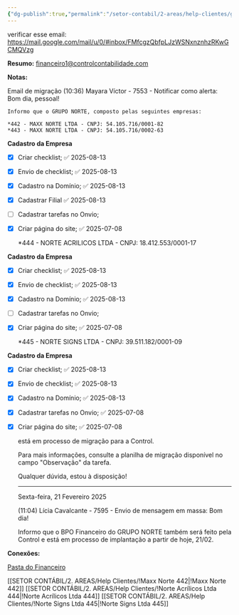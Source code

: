 ```yaml
---
{"dg-publish":true,"permalink":"/setor-contabil/2-areas/help-clientes/grupo-norte-442-443/","dgPassFrontmatter":true,"created":"2025-03-28T21:37:13.616-03:00","updated":"2025-08-13T13:20:35.403-03:00"}
---
```



verificar esse email:
https://mail.google.com/mail/u/0/#inbox/FMfcgzQbfpLJzWSNxnznhzRKwGCMQVzg



**Resumo:**
 financeiro1@controlcontabilidade.com

**Notas:**

Email de migração
	(10:36) Mayara Víctor - 7553 - Notificar como alerta: Bom dia, pessoal!
	
	Informo que o GRUPO NORTE, composto pelas seguintes empresas:
	
	*442 - MAXX NORTE LTDA - CNPJ: 54.105.716/0001-82
	*443 - MAXX NORTE LTDA - CNPJ: 54.105.716/0002-63
	
**Cadastro da Empresa**
- [x] Criar checklist; ✅ 2025-08-13
- [x] Envio de checklist; ✅ 2025-08-13
- [x] Cadastro na Domínio; ✅ 2025-08-13
- [x] Cadastrar Filial ✅ 2025-08-13
- [ ] Cadastrar tarefas no Onvio;
- [x] Criar página do site; ✅ 2025-07-08
      
	*444 - NORTE ACRILICOS LTDA - CNPJ: 18.412.553/0001-17
		
**Cadastro da Empresa**
- [x] Criar checklist; ✅ 2025-08-13
- [x] Envio de checklist; ✅ 2025-08-13
- [x] Cadastro na Domínio; ✅ 2025-08-13
- [ ] Cadastrar tarefas no Onvio;
- [x] Criar página do site; ✅ 2025-07-08
	
	*445 - NORTE SIGNS LTDA - CNPJ: 39.511.182/0001-09
		
**Cadastro da Empresa**
- [x] Criar checklist; ✅ 2025-08-13
- [x] Envio de checklist; ✅ 2025-08-13
- [x] Cadastro na Domínio; ✅ 2025-08-13
- [x] Cadastrar tarefas no Onvio; ✅ 2025-07-08
- [x] Criar página do site; ✅ 2025-07-08

	está em processo de migração para a Control.
	
	Para mais informações, consulte a planilha de migração disponível no campo "Observação" da tarefa.
	
	Qualquer dúvida, estou à disposição!
	
	---
	
	Sexta-feira, 21 Fevereiro 2025
	
	(11:04) Lícia Cavalcante - 7595 - Envio de mensagem em massa: Bom dia!
	
	Informo que o BPO Financeiro do GRUPO NORTE também será feito pela Control e está em processo de implantação a partir de hoje, 21/02.


**Conexões:**

[Pasta do Financeiro](https://drive.google.com/drive/folders/1lIgYIb0MPlE2e-K5rcRd1ct_BMI4yIQS)

[[SETOR CONTÁBIL/2. AREAS/Help Clientes/!Maxx Norte 442\|!Maxx Norte 442]]
[[SETOR CONTÁBIL/2. AREAS/Help Clientes/!Norte Acrílicos Ltda 444\|!Norte Acrílicos Ltda 444]]
[[SETOR CONTÁBIL/2. AREAS/Help Clientes/!Norte Signs Ltda 445\|!Norte Signs Ltda 445]]